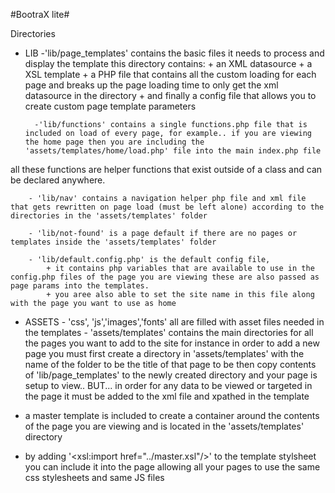 #BootraX lite#

Directories

- LIB
		-'lib/page_templates' contains the basic files it needs to process and display the template this directory contains:
			+ an XML datasource
			+ a XSL template
			+ a PHP file that contains all the custom loading for each page and breaks up the page loading time to only get the xml datasource in the directory
			+ and finally a config file that allows you to create custom page template parameters  
				
		-'lib/functions' contains a single functions.php file that is included on load of every page, for example.. if you are viewing the home page then you are including the 'assets/templates/home/load.php' file into the main index.php file 

all these functions are helper functions that exist outside of a class and can be declared anywhere.

		- 'lib/nav' contains a navigation helper php file and xml file that gets rewritten on page load (must be left alone) according to the directories in the 'assets/templates' folder
				
		- 'lib/not-found' is a page default if there are no pages or templates inside the 'assets/templates' folder
				
		- 'lib/default.config.php' is the default config file, 
			+ it contains php variables that are available to use in the config.php files of the page you are viewing these are also passed as page params into the templates.
			+ you aree also able to set the site name in this file along with the page you want to use as home
- ASSETS
		- 'css', 'js','images','fonts' all are filled with asset files needed in the templates 
		- 'assets/templates' contains the main directories for all the pages you want to add to the site for instance in order to add a new page you must first create a directory in 'assets/templates' with the name of the folder to be the title of that page to be then copy contents of 'lib/page_templates' to the newly created directory and your page is setup to view.. BUT... in order for any data to be viewed or targeted in the page it must be added to the xml file and xpathed in the template

- a master template is included to create a container around the contents of the page you are viewing and is located in the 'assets/templates' directory
- by adding '<xsl:import href="../master.xsl"/>' to the template stylsheet you can include it into the page allowing all your pages to use the same css stylesheets and same JS files 
						
					
			
		
		
